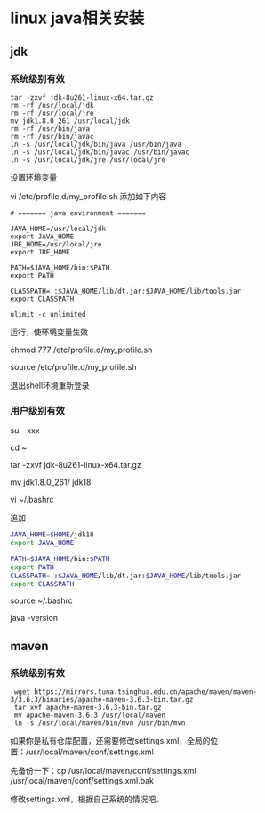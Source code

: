 # linux java相关安装

## jdk

### 系统级别有效

```shell
tar -zxvf jdk-8u261-linux-x64.tar.gz
rm -rf /usr/local/jdk
rm -rf /usr/local/jre
mv jdk1.8.0_261 /usr/local/jdk
rm -rf /usr/bin/java
rm -rf /usr/bin/javac
ln -s /usr/local/jdk/bin/java /usr/bin/java
ln -s /usr/local/jdk/bin/javac /usr/bin/javac
ln -s /usr/local/jdk/jre /usr/local/jre
```

设置环境变量

vi /etc/profile.d/my_profile.sh 添加如下内容

```shell
# ======= java environment =======

JAVA_HOME=/usr/local/jdk
export JAVA_HOME
JRE_HOME=/usr/local/jre
export JRE_HOME

PATH=$JAVA_HOME/bin:$PATH
export PATH

CLASSPATH=.:$JAVA_HOME/lib/dt.jar:$JAVA_HOME/lib/tools.jar
export CLASSPATH

ulimit -c unlimited
```

运行，使环境变量生效

chmod 777 /etc/profile.d/my_profile.sh

source /etc/profile.d/my_profile.sh

退出shell环境重新登录

### 用户级别有效

su - xxx

cd ~

tar -zxvf jdk-8u261-linux-x64.tar.gz

mv jdk1.8.0_261/ jdk18

vi ~/.bashrc

追加

```bash
JAVA_HOME=$HOME/jdk18
export JAVA_HOME 

PATH=$JAVA_HOME/bin:$PATH
export PATH
CLASSPATH=.:$JAVA_HOME/lib/dt.jar:$JAVA_HOME/lib/tools.jar
export CLASSPATH

```

source ~/.bashrc

java -version



## maven

### 系统级别有效

```shell
 wget https://mirrors.tuna.tsinghua.edu.cn/apache/maven/maven-3/3.6.3/binaries/apache-maven-3.6.3-bin.tar.gz
 tar xvf apache-maven-3.6.3-bin.tar.gz
 mv apache-maven-3.6.3 /usr/local/maven
 ln -s /usr/local/maven/bin/mvn /usr/bin/mvn
```

如果你是私有仓库配置，还需要修改settings.xml，全局的位置：/usr/local/maven/conf/settings.xml

先备份一下：cp /usr/local/maven/conf/settings.xml /usr/local/maven/conf/settings.xml.bak

修改settings.xml，根据自己系统的情况吧。








